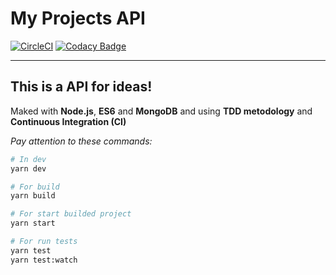# My Projects API

[![CircleCI](https://circleci.com/gh/juniorstreichan/my-ideas-backend.svg?style=svg)](https://circleci.com/gh/juniorstreichan/my-ideas-backend) [![Codacy Badge](https://api.codacy.com/project/badge/Grade/cea680d6d7c4496b9cf3749246b13b95)](https://www.codacy.com/manual/juniorstreichan/my-ideas-backend?utm_source=github.com&amp;utm_medium=referral&amp;utm_content=juniorstreichan/my-ideas-backend&amp;utm_campaign=Badge_Grade)

----------------------

## This is a API for ideas!

Maked with **Node.js**, **ES6** and **MongoDB** and using **TDD metodology** and **Continuous Integration (CI)**

*Pay attention to these commands:*

```sh
# In dev
yarn dev

# For build
yarn build

# For start builded project
yarn start

# For run tests
yarn test
yarn test:watch

```
